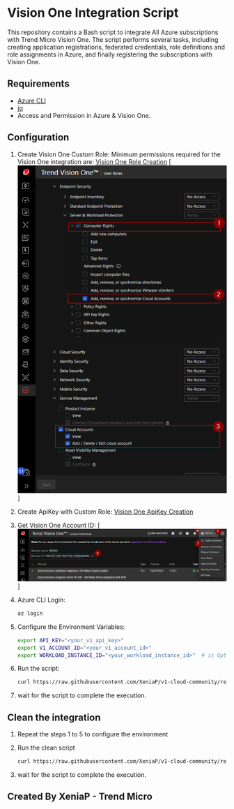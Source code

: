 # Vision One Integration Script

This repository contains a Bash script to integrate All Azure subscriptions with Trend Micro Vision One. The script performs several tasks, including creating application registrations, federated credentials, role definitions and role assignments in Azure, and finally registering the subscriptions with Vision One.

## Requirements

- [Azure CLI](https://docs.microsoft.com/en-us/cli/azure/install-azure-cli)
- [jq](https://stedolan.github.io/jq/download/)
- Access and Permission in Azure & Vision One.

## Configuration

1. Create Vision One Custom Role:
    Minimum permissions required for the Vision One integration are:
    [Vision One Role Creation](https://docs.trendmicro.com/en-us/documentation/article/trend-vision-one-configuring-custom-user-roles#GUID-BED80320-70E5-47C4-9530-CC26073D469D-7dm92w)
    [![Role Permissions](img/V1_RoleDefinition.png)]

2. Create ApiKey with Custom Role:
    [Vision One ApiKey Creation](https://docs.trendmicro.com/en-us/documentation/article/trend-vision-one-configuring-api-keys#GUID-3D3A3A3D-3D3A-4D3A-3D3A-3D3A3D3A3D3A-7dm92w)

3. Get Vision One Account ID:
    [![Vision One Account ID](img/VisionOneAccountID.png)]
   
4. Azure CLI Login:
    ```sh
    az login
    ```

5. Configure the Environment Variables:
    ```sh
    export API_KEY="<your_v1_api_key>"
    export V1_ACCOUNT_ID="<your_v1_account_id>"
    export WORKLOAD_INSTANCE_ID="<your_workload_instance_id>"  # is Optional of you don't have it
    ```
6. Run the script:
    ```sh
    curl https://raw.githubusercontent.com/XeniaP/v1-cloud-community/refs/heads/main/CAM/Azure/Onboarding/azure-bash-all-subscription-integration/AzureOnboarding.sh | bash
    ```
7. wait for the script to complete the execution.

## Clean the integration

1. Repeat the steps 1 to 5 to configure the environment

2. Run the clean script
    ```sh
    curl https://raw.githubusercontent.com/XeniaP/v1-cloud-community/refs/heads/main/CAM/Azure/Onboarding/azure-bash-all-subscription-integration/AzureCleanOnboarding.sh | bash
    ```
3. wait for the script to complete the execution.

## Created By XeniaP - Trend Micro
